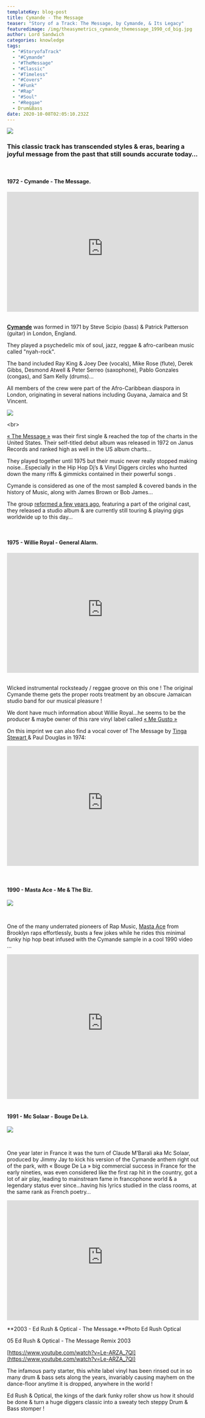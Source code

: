 ```yaml
---
templateKey: blog-post
title: Cymande - The Message
teaser: "Story of a Track: The Message, by Cymande, & Its Legacy"
featuredimage: /img/theasymetrics_cymande_themessage_1990_cd_big.jpg
author: Lord Sandwich
categories: knowledge
tags:
  - "#StoryofaTrack"
  - "#Cymande"
  - "#TheMessage"
  - "#Classic"
  - "#Timeless"
  - "#Covers"
  - "#Funk"
  - "#Rap"
  - "#Soul"
  - "#Reggae"
  - Drum&Bass
date: 2020-10-08T02:05:10.232Z
---
```

![](/img/theasymetrics_cymande_themessage_1990_cd_small.jpg)

### This classic track has transcended styles & eras, bearing a joyful message from the past that still sounds accurate today…

<br>

#### **1972 - Cymande - The Message**. 

<iframe width="100%" height="315" src="https://www.youtube-nocookie.com/embed/yigLMKMt_Ws" frameborder="0" allow="accelerometer; autoplay; clipboard-write; encrypted-media; gyroscope; picture-in-picture" allowfullscreen referrerpolicy="origin"></iframe>

<br>

<br>

**[Cymande](https://www.facebook.com/CymandeOnline)** was formed in 1971 by Steve Scipio (bass) & Patrick Patterson (guitar) in London, England.

They played a psychedelic mix of soul, jazz, reggae & afro-caribean music called "nyah-rock".

The band included Ray King & Joey Dee (vocals), Mike Rose (flute), Derek Gibbs, Desmond Atwell & Peter Serreo (saxophone), Pablo Gonzales (congas), and Sam Kelly (drums)…

All members of the crew were part of the Afro-Caribbean diaspora in London, originating in several nations including Guyana, Jamaica and St Vincent.

![](/img/theasymetrics_cymande_fullband.jpg)

[](https://en.wikipedia.org/wiki/The_Message_(Cymande_song))<br>

[« The Message »](https://en.wikipedia.org/wiki/The_Message_(Cymande_song)) was their first single & reached the top of the charts in the United States. Their self-titled debut album was released in 1972 on Janus Records and ranked high as well in the US album charts…

They played together until 1975 but their music never really stopped making noise…Especially in the Hip Hop Dj’s & Vinyl Diggers circles who hunted down the many riffs & gimmicks contained in their powerful songs .

Cymande is considered as one of the most sampled & covered bands in the history of Music, along with James Brown or Bob James…

The group [reformed a few years ago](https://thevinylfactory.com/news/legendary-funk-band-cymande-to-release-their-first-album-in-four-decades/), featuring a part of the original cast, they released a studio album & are currently still touring & playing gigs worldwide up to this day…

<br>



#### **1975 - Willie Royal - General Alarm.**

<iframe width="100%" height="315" src="https://www.youtube-nocookie.com/embed/nivWxYDzfeg" frameborder="0" allow="accelerometer; autoplay; clipboard-write; encrypted-media; gyroscope; picture-in-picture" allowfullscreen referrerpolicy="origin"></iframe>

<br>

<br>

Wicked instrumental rocksteady / reggae groove on this one ! The original Cymande theme gets the proper roots treatment by an obscure Jamaican studio band for our musical pleasure !

We dont have much information about Willie Royal…he seems to be the producer & maybe owner of this rare vinyl label called [« Me Gusto »](https://www.discogs.com/label/642579-Me-Gusto)

On this imprint we can also find a vocal cover of The Message by [Tinga Stewart ](https://www.discogs.com/artist/77089-Tinga-Stewart)& Paul Douglas in 1974:

<iframe width="100%" height="315" src="https://www.youtube-nocookie.com/embed/C8pfRunt484" frameborder="0" allow="accelerometer; autoplay; clipboard-write; encrypted-media; gyroscope; picture-in-picture" allowfullscreen referrerpolicy="origin"></iframe>

<br>

<br>

<br>

#### **1990 - Masta Ace - Me & The Biz**. 

![](/img/the_asymetrics_masta_ace.jpg)

<br>

One of the many underrated pioneers of Rap Music, [Masta Ace](https://en.wikipedia.org/wiki/Masta_Ace) from Brooklyn raps effortlessly, busts a few jokes while he rides this minimal funky hip hop beat infused with the Cymande sample in a cool 1990 video …

<iframe width="100%" height="380" src="https://www.youtube-nocookie.com/embed/ExpVH4_TziQ" frameborder="0" allow="accelerometer; autoplay; clipboard-write; encrypted-media; gyroscope; picture-in-picture" allowfullscreen referrerpolicy="origin"></iframe>

<br>

<br>

#### **1991 - Mc Solaar - Bouge De Là**. 

![](/img/theasymetrics_mc_solaar.jpg)

<br>

One year later in France it was the turn of Claude M’Barali aka Mc Solaar, produced by Jimmy Jay to kick his version of the Cymande anthem right out of the park, with « Bouge De La » big commercial success in France for the early nineties, was even considered like the first rap hit in the country, got a lot of air play, leading to mainstream fame in francophone world & a legendary status ever since…having his lyrics studied in the class rooms, at the same rank as French poetry…

<iframe width="100%" height="315" src="https://www.youtube-nocookie.com/embed/M_aQ9S6VG6k" frameborder="0" allow="accelerometer; autoplay; clipboard-write; encrypted-media; gyroscope; picture-in-picture" allowfullscreen referrerpolicy="origin"></iframe>



**2003 - Ed Rush & Optical - The Message.**Photo Ed Rush Optical



05 Ed Rush & Optical - The Message Remix 2003

[https://www.youtube.com/watch?​v=Le-ARZA_7QI](https://www.youtube.com/watch?v=Le-ARZA_7QI)



The infamous party starter, this white label vinyl has been rinsed out in so many drum & bass sets along the years, invariably causing mayhem on the dance-floor anytime it is dropped, anywhere in the world !



Ed Rush & Optical, the kings of the dark funky roller show us how it should be done & turn a huge diggers classic into a sweaty tech steppy Drum & Bass stomper !